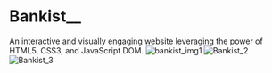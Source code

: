 # Bankist__
An interactive and visually engaging website leveraging the power of HTML5, CSS3, and JavaScript DOM.
![bankist_img1](https://github.com/omkarkanwalu/Bankist__/assets/92328328/51fcd109-1d0d-494c-8daf-a8951eac56c3)
![Bankist_2](https://github.com/omkarkanwalu/Bankist__/assets/92328328/ebe867c7-739a-4c63-8173-c7a0724759d4)
![Bankist_3](https://github.com/omkarkanwalu/Bankist__/assets/92328328/10c1e348-265b-4746-8747-9a040045829c)
